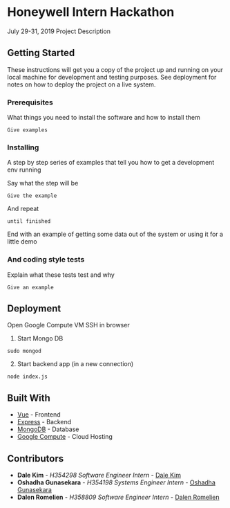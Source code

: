 # Honeywell Intern Hackathon

July 29-31, 2019
Project Description

## Getting Started

These instructions will get you a copy of the project up and running on your local machine for development and testing purposes. See deployment for notes on how to deploy the project on a live system.

### Prerequisites

What things you need to install the software and how to install them

```
Give examples
```

### Installing

A step by step series of examples that tell you how to get a development env running

Say what the step will be

```
Give the example
```

And repeat

```
until finished
```

End with an example of getting some data out of the system or using it for a little demo


### And coding style tests

Explain what these tests test and why

```
Give an example
```

## Deployment
Open Google Compute VM SSH in browser
1. Start Mongo DB
```
sudo mongod
```
2. Start backend app (in a new connection)
```
node index.js
```

## Built With
* [Vue](https://vuejs.org/) - Frontend
* [Express](https://expressjs.com/) - Backend
* [MongoDB](https://www.mongodb.com/) - Database
* [Google Compute](https://cloud.google.com/compute/) - Cloud Hosting


## Contributors

* **Dale Kim** - *H354298 Software Engineer Intern* - [Dale Kim](https://github.com/dale-kim)
* **Oshadha Gunasekara** - *H354198 Systems Engineer Intern* - [Oshadha Gunasekara](https://github.com/osguus)
* **Dalen Romelien** - *H358809 Software Engineer Intern* - [Dalen Romelien](https://github.com/dromelie)


<!-- Template for README.md -->
<!-- https://gist.github.com/PurpleBooth/109311bb0361f32d87a2 -->
